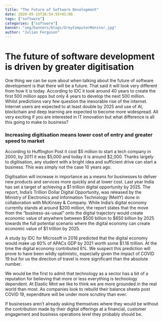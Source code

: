 ```yaml
---
title: "The Future of Software Development"
date: 2020-05-15T16:54:55+01:00
tags: ["software"]
categories: ["software"]
banner: "img/banners/blogs/GreyComputerMonitor.jpg"
author: "Julian Ferguson"
---
```


# The future of software development is driven by greater digitisation

One thing we can be sure about when talking about the future of software development is that there will be a future. That said it will look very different from how it is today. According to IDC it took around 40 years to create the first 500 million apps but only 4 years to develop the next 500 million. Whilst predictions vary few question the inexorable rise of the internet. Internet users are expected to at least double by 2025 and use of AI, blockchain and deep learning are expected to become more widespread. All very exciting if you are interested in IT innovation but what difference is all this going to make to business? 

### Increasing digitisation means lower cost of entry and greater speed to market 

According to Huffington Post it cost $5 million to start a tech company in 2000, by 2011 it was $5,000 and today it is around $2,000. Thanks largely to digitisation, any student with a bright idea and sufficient drive can start a business. This was simply not the case 10 years ago. 

Digitisation will increase in importance as a means for businesses to deliver new products and services more quickly and at lower cost. Last year India has set a target of achieving a $1 trillion digital opportunity by 2025. The report, India’s Trillion Dollar Digital Opportunity, was released by the Ministry of Electronics and Information Technology (MeitY) done in collaboration with McKinsey & Company. While India’s digital economy currently stands at around $200 million, the report states that the move from the “business-as-usual” onto the digital trajectory would create economic value of anywhere between $500 billion to $650 billion by 2025 towards the full potential scenario where the digital economy can create economic value of $1 trillion by 2025.  
 
A study by IDC for Microsoft in 2018 predicted that the digital economy would make up 60% of APACs GDP by 2021 worth some $1.16 trillion. At the time the digital economy contributed 6%. We suspect this prediction will prove to have been wildly optimistic, especially given the impact of COVID 19 but for us the direction of travel is more significant than the absolute number.  
 
We would be the first to admit that technology as a sector has a bit of a reputation for believing that more or less everything is technology dependent. At Elastic Mint we like to think we are more grounded in the real world than most. As companies look to rebuild their balance sheets post COVID 19, expenditure will be under more scrutiny than ever.   

If businesses aren’t already asking themselves where they would be without the contribution made by their digital offerings at a financial, customer engagement and business operations level they probably should be.  